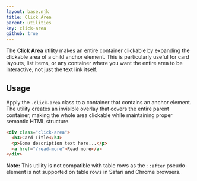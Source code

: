 ```yaml
---
layout: base.njk
title: Click Area
parent: utilities
key: click-area
github: true
---
```


The **Click Area** utility makes an entire container clickable by expanding the clickable area of a child anchor element. This is particularly useful for card layouts, list items, or any container where you want the entire area to be interactive, not just the text link itself.

## Usage

Apply the `.click-area` class to a container that contains an anchor element. The utility creates an invisible overlay that covers the entire parent container, making the whole area clickable while maintaining proper semantic HTML structure.

```html
<div class="click-area">
  <h3>Card Title</h3>
  <p>Some description text here...</p>
  <a href="/read-more">Read more</a>
</div>
```

**Note:** This utility is not compatible with table rows as the `::after` pseudo-element is not supported on table rows in Safari and Chrome browsers.
